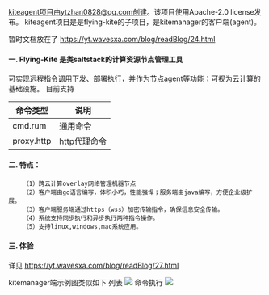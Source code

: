 kiteagent项目由ytzhan0828@qq.com创建。该项目使用Apache-2.0 license发布。
kiteagent项目是是flying-kite的子项目，是kitemanager的客户端(agent)。

暂时文档放在了 https://yt.wavesxa.com/blog/readBlog/24.html

#### 一. Flying-Kite 是类saltstack的计算资源节点管理工具
可实现远程指令调用下发、部署执行，并作为节点agent等功能；可视为云计算的基础设施。
目前支持

| 命令类型  |  说明 |
| ------------ | ------------ |
| cmd.rum  | 通用命令 |
| proxy.http | http代理命令 |


#### 二. 特点：
```
	（1）跨云计算overlay网络管理机器节点
	（2）客户端由go语言编写，体积小巧，性能强悍；服务端由java编写，方便企业级扩展。
	（3）客户端服务端通过https（wss）加密传输指令，确保信息安全传输。
	（4）系统支持同步执行和异步执行两种指令操作。
	（5）支持linux,windows,mac系统应用。
```

#### 三. 体验
详见 https://yt.wavesxa.com/blog/readBlog/27.html

kitemanager端示例图类似如下
列表
![](https://yt.wavesxa.com/blog/attachment/24-agent-list.png?id=6)
命令执行
![](https://yt.wavesxa.com/blog/attachment/24-exec-command.png?id=7)